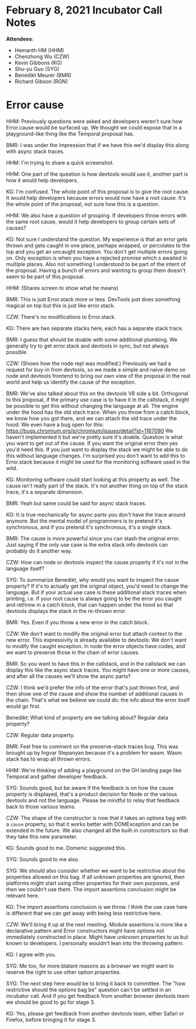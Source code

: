 # February 8, 2021 Incubator Call Notes

**Attendees**:
- Hemanth HM (HHM)
- Chenzhong Wu (CZW)
- Kevin Gibbons (KG)
- Shu-yu Guo (SYG)
- Benedikt Meurer (BMR)
- Richard Gibson (RGN)

# Error cause

HHM: Previously questions were asked and developers weren't sure how Error.cause would be surfaced up. We thought we could expose that in a playground-like thing like the Temporal proposal has.

BMR: I was under the impression that if we have this we'd display this along with async stack traces.

HHM: I'm trying to share a quick screenshot.

HHM: One part of the question is how devtools would use it, another part is how it would help developers.

KG: I'm confused. The whole point of this proposal is to give the root cause. It would help developers because errors would now have a root cause. It's the whole point of the proposal, not sure how this is a question.

HHM: We also have a question of grouping. If developers throw errors with the same root cause, would it help developers to group certain sets of causes?

KG: Not sure I understand the question. My experience is that an error gets thrown and gets caught in one place, perhaps wrapped, or percolates to the top and you get an uncaught exception. You don't get multiple errors going on. Only exception is when you have a rejected promise which s awaited in multiple places. Also not something I understood to be part of the intent of the proposal. Having a bunch of errors and wanting to group them doesn't seem to be part of this proposal.

HHM: (Shares screen to show what he means)

BMR: This is just Error.stack more or less. DevTools just does something magical on top but this is just like error.stack.

CZW: There's no modifications to Error.stack.

KG: There are two separate stacks here, each has a separate stack trace.

BMR: I guess that should be doable with some additional plumbing. We generally try to get error.stack and devtools in sync, but not always possible.

CZW: (Shows how the node repl was modified.) Previously we had a request for buy-in from devtools, so we made a simple and naive demo on node and devtools frontend to bring our own view of the proposal in the real world and help us identify the cause of the exception.

BMR: We've also talked about this on the devtools V8 side a bit. Orthogonal to this proposal, if the primary use case is to have it in the callstack, it might be possible to get this without changing the language at all. The engine under the hood has the old stack trace. When you throw from a catch block, we know how you got there, and we can attach the old trace under the hood. We even have a bug open for this: https://bugs.chromium.org/p/chromium/issues/detail?id=1167090 We haven't implemented it but we're pretty sure it's doable. Question is what you want to get out of the cause. If you want the original error then yes you'd need this. If you just want to display the stack we might be able to do this without language changes. I'm surprised you don't want to add this to Error.stack because it might be used for the monitoring software used in the wild.

KG: Monitoring software could start looking at this property as well. The cause isn't really part of the stack. It's not another thing on top of the stack trace, it's a separate dimension.

BMR: Yeah but same could be said for async stack traces.

KG: It is true mechanically for async parts you don't have the trace around anymore. But the mental model of programmers is to pretend it's synchronous, and if you pretend it's synchronous, it's a single stack.

BMR: The cause is more powerful since you can stash the original error. Just saying if the only use case is the extra stack info devtools can probably do it another way.

CZW: How can node or devtools inspect the cause property if it's not in the language itself?

SYG: To summarize Benedikt, why would you want to inspect the cause property? If it's to actually get the original object, you'd need to change the language. But if your actual use case is these additional stack traces when printing, i.e. if your root cause is always going to be the error you caught and rethrow in a catch block, that can happen under the hood so that devtools displays the stack in the re-thrown error.

BMR: Yes. Even if you throw a new error in the catch block.

CZW: We don't want to modify the original error but attach context to the new error. This expressivity is already available to devtools: We don't want to modify the caught exception. In node the error objects have codes, and we want to preserve those in the chain of error causes.

BMR: So you want to have this in the callstack, and in the callstack we can display this like the async stack traces. You might have one or more causes, and after all the causes we'll show the async parts?

CZW: I think we'd prefer the info of the error that's just thrown first, and then show one of the cause and show the number of additional causes in the chain. That's what we believe we could do: the info about the error itself would go first.

Benedikt: What kind of property are we talking about? Regular data property?

CZW: Regular data property.

BMR: Feel free to comment on the preserve-stack traces bug. This was brought up by Ingvar Stepanyan because it's a problem for wasm. Wasm stack has to wrap all thrown errors.

HHM: We're thinking of adding a playground on the GH landing page like Temporal and gather developer feedback.

SYG: Sounds good, but be aware if the feedback is on how the cause property is displayed, that's a product decision for Node or the various devtools and not the language. Please be mindful to relay that feedback back to those various teams.

CZW: The shape of the constructor is now that it takes an options bag with a `cause` property, so that it works better with DOMException and can be extended in the future. We also changed all the built-in constructors so that they take this new parameter.

KG: Sounds good to me. Domenic suggested this.

SYG: Sounds good to me also.

SYG: We should also consider whether we want to be restrictive about the properties allowed on this bag. If all unknown properties are ignored, then platforms might start using other properties for their own purposes, and then we couldn't use them. The import assertions conclusion might be relevant here.

KG: The import assertions conclusion is we throw. I think the use case here is different that we can get away with being less restrictive here.

CZW: We'll bring it up at the next meeting. Module assertions is more like a declarative pattern and Error constructors might have options not immediately constructed in place. Might have unknown properties to us but known to developers. I personally wouldn't lean into the throwing pattern.

KG: I agree with you.

SYG: Me too, for more blatant reasons as a browser we might want to reserve the right to use other option properties.

SYG: The next step here would be to bring it back to committee. The "how restrictive should the options bag be" question can't be settled in an incubator call. And if you get feedback from another browser devtools team we should be good to go for stage 3.

KG: Yes, please get feedback from another devtools team, either Safari or Firefox, before bringing it for stage 3.

